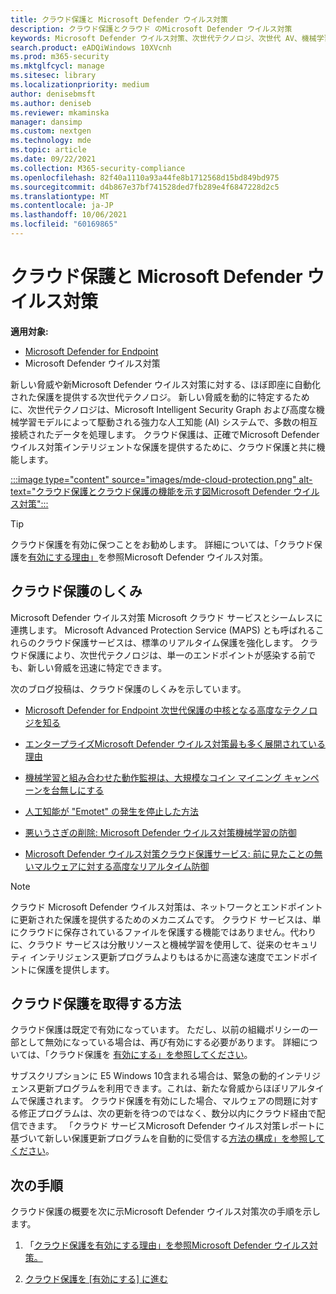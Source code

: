 ```yaml
---
title: クラウド保護と Microsoft Defender ウイルス対策
description: クラウド保護とクラウド のMicrosoft Defender ウイルス対策
keywords: Microsoft Defender ウイルス対策、次世代テクノロジ、次世代 AV、機械学習、マルウェア対策、セキュリティ、防御、クラウド、クラウド保護
search.product: eADQiWindows 10XVcnh
ms.prod: m365-security
ms.mktglfcycl: manage
ms.sitesec: library
ms.localizationpriority: medium
author: denisebmsft
ms.author: deniseb
ms.reviewer: mkaminska
manager: dansimp
ms.custom: nextgen
ms.technology: mde
ms.topic: article
ms.date: 09/22/2021
ms.collection: M365-security-compliance
ms.openlocfilehash: 82f40a1110a93a44fe8b1712568d15bd849bd975
ms.sourcegitcommit: d4b867e37bf741528ded7fb289e4f6847228d2c5
ms.translationtype: MT
ms.contentlocale: ja-JP
ms.lasthandoff: 10/06/2021
ms.locfileid: "60169865"
---
```

# <a name="cloud-protection-and-microsoft-defender-antivirus"></a>クラウド保護と Microsoft Defender ウイルス対策

**適用対象:**

- [Microsoft Defender for Endpoint](/microsoft-365/security/defender-endpoint/)
- Microsoft Defender ウイルス対策

新しい脅威や新Microsoft Defender ウイルス対策に対する、ほぼ即座に自動化された保護を提供する次世代テクノロジ。 新しい脅威を動的に特定するために、次世代テクノロジは、Microsoft Intelligent Security Graph および高度な機械学習モデルによって駆動される強力な人工知能 (AI) システムで、多数の相互接続されたデータを処理します。 クラウド保護は、正確でMicrosoft Defender ウイルス対策インテリジェントな保護を提供するために、クラウド保護と共に機能します。 

[:::image type="content" source="images/mde-cloud-protection.png" alt-text="クラウド保護とクラウド保護の機能を示す図Microsoft Defender ウイルス対策":::](enable-cloud-protection-microsoft-defender-antivirus.md)

> [!TIP]
> クラウド保護を有効に保つことをお勧めします。 詳細については、「クラウド保護を[有効にする理由」](why-cloud-protection-should-be-on-mdav.md)を参照Microsoft Defender ウイルス対策。 

## <a name="how-cloud-protection-works"></a>クラウド保護のしくみ

Microsoft Defender ウイルス対策 Microsoft クラウド サービスとシームレスに連携します。 Microsoft Advanced Protection Service (MAPS) とも呼ばれるこれらのクラウド保護サービスは、標準のリアルタイム保護を強化します。 クラウド保護により、次世代テクノロジは、単一のエンドポイントが感染する前でも、新しい脅威を迅速に特定できます。 

次のブログ投稿は、クラウド保護のしくみを示しています。

- [Microsoft Defender for Endpoint 次世代保護の中核となる高度なテクノロジを知る](https://www.microsoft.com/security/blog/2019/06/24/inside-out-get-to-know-the-advanced-technologies-at-the-core-of-microsoft-defender-atp-next-generation-protection/)

- [エンタープライズMicrosoft Defender ウイルス対策最も多く展開されている理由](https://www.microsoft.com/security/blog/2018/03/22/why-windows-defender-antivirus-is-the-most-deployed-in-the-enterprise) 

- [機械学習と組み合わせた動作監視は、大規模なコイン マイニング キャンペーンを台無しにする](https://www.microsoft.com/security/blog/2018/03/07/behavior-monitoring-combined-with-machine-learning-spoils-a-massive-dofoil-coin-mining-campaign)

- [人工知能が "Emotet" の発生を停止した方法](https://www.microsoft.com/security/blog/2018/02/14/how-artificial-intelligence-stopped-an-emotet-outbreak)

- [悪いうさぎの削除: Microsoft Defender ウイルス対策機械学習の防御](https://www.microsoft.com/security/blog/2017/12/11/detonating-a-bad-rabbit-windows-defender-antivirus-and-layered-machine-learning-defenses)

- [Microsoft Defender ウイルス対策クラウド保護サービス: 前に見たことの無いマルウェアに対する高度なリアルタイム防御](https://www.microsoft.com/security/blog/2017/07/18/windows-defender-antivirus-cloud-protection-service-advanced-real-time-defense-against-never-before-seen-malware) 


> [!NOTE]
> クラウド Microsoft Defender ウイルス対策は、ネットワークとエンドポイントに更新された保護を提供するためのメカニズムです。 クラウド サービスは、単にクラウドに保存されているファイルを保護する機能ではありません。代わりに、クラウド サービスは分散リソースと機械学習を使用して、従来のセキュリティ インテリジェンス更新プログラムよりもはるかに高速な速度でエンドポイントに保護を提供します。

## <a name="how-to-get-cloud-protection"></a>クラウド保護を取得する方法 

クラウド保護は既定で有効になっています。 ただし、以前の組織ポリシーの一部として無効になっている場合は、再び有効にする必要があります。 詳細については、「クラウド保護を [有効にする」を参照してください](enable-cloud-protection-microsoft-defender-antivirus.md)。

サブスクリプションに E5 Windows 10含まれる場合は、緊急の動的インテリジェンス更新プログラムを利用できます。これは、新たな脅威からほぼリアルタイムで保護されます。 クラウド保護を有効にした場合、マルウェアの問題に対する修正プログラムは、次の更新を待つのではなく、数分以内にクラウド経由で配信できます。 「クラウド サービスMicrosoft Defender ウイルス対策レポートに基づいて新しい保護更新プログラムを自動的に受信する[方法の構成」を参照してください](manage-event-based-updates-microsoft-defender-antivirus.md#cloud-report-updates)。

## <a name="next-steps"></a>次の手順

クラウド保護の概要を次に示Microsoft Defender ウイルス対策次の手順を示します。

1. 「[クラウド保護を有効にする理由」を参照Microsoft Defender ウイルス対策。](why-cloud-protection-should-be-on-mdav.md)

2. [クラウド保護を [有効にする] に進む](enable-cloud-protection-microsoft-defender-antivirus.md)